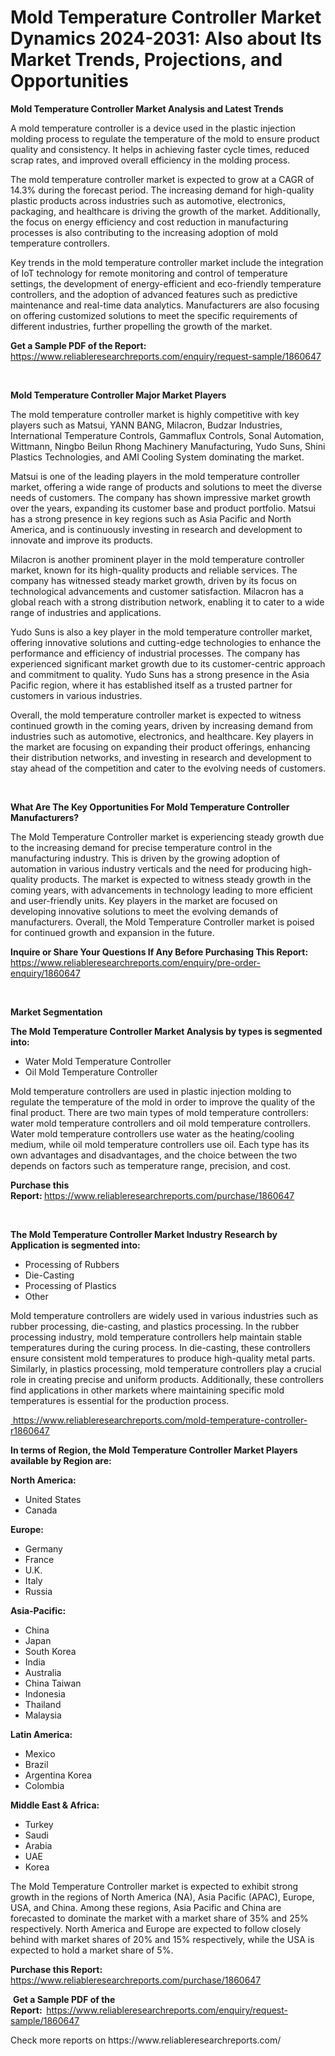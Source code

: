 <p><h1>Mold Temperature Controller Market Dynamics 2024-2031: Also about Its Market Trends, Projections, and Opportunities</h1></p><p><strong>Mold Temperature Controller Market Analysis and Latest Trends</strong></p>
<p><p>A mold temperature controller is a device used in the plastic injection molding process to regulate the temperature of the mold to ensure product quality and consistency. It helps in achieving faster cycle times, reduced scrap rates, and improved overall efficiency in the molding process.</p><p>The mold temperature controller market is expected to grow at a CAGR of 14.3% during the forecast period. The increasing demand for high-quality plastic products across industries such as automotive, electronics, packaging, and healthcare is driving the growth of the market. Additionally, the focus on energy efficiency and cost reduction in manufacturing processes is also contributing to the increasing adoption of mold temperature controllers.</p><p>Key trends in the mold temperature controller market include the integration of IoT technology for remote monitoring and control of temperature settings, the development of energy-efficient and eco-friendly temperature controllers, and the adoption of advanced features such as predictive maintenance and real-time data analytics. Manufacturers are also focusing on offering customized solutions to meet the specific requirements of different industries, further propelling the growth of the market.</p></p>
<p><strong>Get a Sample PDF of the Report:&nbsp;</strong> <a href="https://www.reliableresearchreports.com/enquiry/request-sample/1860647">https://www.reliableresearchreports.com/enquiry/request-sample/1860647</a></p>
<p>&nbsp;</p>
<p><strong>Mold Temperature Controller Major Market Players</strong></p>
<p><p>The mold temperature controller market is highly competitive with key players such as Matsui, YANN BANG, Milacron, Budzar Industries, International Temperature Controls, Gammaflux Controls, Sonal Automation, Wittmann, Ningbo Beilun Rhong Machinery Manufacturing, Yudo Suns, Shini Plastics Technologies, and AMI Cooling System dominating the market.</p><p>Matsui is one of the leading players in the mold temperature controller market, offering a wide range of products and solutions to meet the diverse needs of customers. The company has shown impressive market growth over the years, expanding its customer base and product portfolio. Matsui has a strong presence in key regions such as Asia Pacific and North America, and is continuously investing in research and development to innovate and improve its products.</p><p>Milacron is another prominent player in the mold temperature controller market, known for its high-quality products and reliable services. The company has witnessed steady market growth, driven by its focus on technological advancements and customer satisfaction. Milacron has a global reach with a strong distribution network, enabling it to cater to a wide range of industries and applications.</p><p>Yudo Suns is also a key player in the mold temperature controller market, offering innovative solutions and cutting-edge technologies to enhance the performance and efficiency of industrial processes. The company has experienced significant market growth due to its customer-centric approach and commitment to quality. Yudo Suns has a strong presence in the Asia Pacific region, where it has established itself as a trusted partner for customers in various industries.</p><p>Overall, the mold temperature controller market is expected to witness continued growth in the coming years, driven by increasing demand from industries such as automotive, electronics, and healthcare. Key players in the market are focusing on expanding their product offerings, enhancing their distribution networks, and investing in research and development to stay ahead of the competition and cater to the evolving needs of customers.</p></p>
<p>&nbsp;</p>
<p><strong>What Are The Key Opportunities For Mold Temperature Controller Manufacturers?</strong></p>
<p><p>The Mold Temperature Controller market is experiencing steady growth due to the increasing demand for precise temperature control in the manufacturing industry. This is driven by the growing adoption of automation in various industry verticals and the need for producing high-quality products. The market is expected to witness steady growth in the coming years, with advancements in technology leading to more efficient and user-friendly units. Key players in the market are focused on developing innovative solutions to meet the evolving demands of manufacturers. Overall, the Mold Temperature Controller market is poised for continued growth and expansion in the future.</p></p>
<p><strong>Inquire or Share Your Questions If Any Before Purchasing This Report:</strong> <a href="https://www.reliableresearchreports.com/enquiry/pre-order-enquiry/1860647">https://www.reliableresearchreports.com/enquiry/pre-order-enquiry/1860647</a></p>
<p>&nbsp;</p>
<p><strong>Market Segmentation</strong></p>
<p><strong>The Mold Temperature Controller Market Analysis by types is segmented into:</strong></p>
<p><ul><li>Water Mold Temperature Controller</li><li>Oil Mold Temperature Controller</li></ul></p>
<p><p>Mold temperature controllers are used in plastic injection molding to regulate the temperature of the mold in order to improve the quality of the final product. There are two main types of mold temperature controllers: water mold temperature controllers and oil mold temperature controllers. Water mold temperature controllers use water as the heating/cooling medium, while oil mold temperature controllers use oil. Each type has its own advantages and disadvantages, and the choice between the two depends on factors such as temperature range, precision, and cost.</p></p>
<p><strong>Purchase this Report:&nbsp;</strong><a href="https://www.reliableresearchreports.com/purchase/1860647">https://www.reliableresearchreports.com/purchase/1860647</a></p>
<p>&nbsp;</p>
<p><strong>The Mold Temperature Controller Market Industry Research by Application is segmented into:</strong></p>
<p><ul><li>Processing of Rubbers</li><li>Die-Casting</li><li>Processing of Plastics</li><li>Other</li></ul></p>
<p><p>Mold temperature controllers are widely used in various industries such as rubber processing, die-casting, and plastics processing. In the rubber processing industry, mold temperature controllers help maintain stable temperatures during the curing process. In die-casting, these controllers ensure consistent mold temperatures to produce high-quality metal parts. Similarly, in plastics processing, mold temperature controllers play a crucial role in creating precise and uniform products. Additionally, these controllers find applications in other markets where maintaining specific mold temperatures is essential for the production process.</p></p>
<p><a href="https://www.reliableresearchreports.com/mold-temperature-controller-r1860647">&nbsp;https://www.reliableresearchreports.com/mold-temperature-controller-r1860647</a></p>
<p><strong>In terms of Region, the Mold Temperature Controller Market Players available by Region are:</strong></p>
<p>
    <p> <strong> North America: </strong>
        <ul>
            <li>United States</li>
            <li>Canada</li>
        </ul>
        </p> 
    <p> <strong> Europe: </strong>
        <ul>
            <li>Germany</li>
            <li>France</li>
            <li>U.K.</li>
            <li>Italy</li>
            <li>Russia</li>
        </ul>
        </p> 
    <p> <strong> Asia-Pacific: </strong>
        <ul>
            <li>China</li>
            <li>Japan</li>
            <li>South Korea</li>
            <li>India</li>
            <li>Australia</li>
            <li>China Taiwan</li>
            <li>Indonesia</li>
            <li>Thailand</li>
            <li>Malaysia</li>
        </ul>
        </p> 
    <p> <strong> Latin America: </strong>
        <ul>
            <li>Mexico</li>
            <li>Brazil</li>
            <li>Argentina Korea</li>
            <li>Colombia</li>
        </ul>
        </p> 
    <p> <strong> Middle East & Africa: </strong>
        <ul>
            <li>Turkey</li>
            <li>Saudi</li>
            <li>Arabia</li>
            <li>UAE</li>
            <li>Korea</li>
        </ul>
    </p>
    </p>
<p><p>The Mold Temperature Controller market is expected to exhibit strong growth in the regions of North America (NA), Asia Pacific (APAC), Europe, USA, and China. Among these regions, Asia Pacific and China are forecasted to dominate the market with a market share of 35% and 25% respectively. North America and Europe are expected to follow closely behind with market shares of 20% and 15% respectively, while the USA is expected to hold a market share of 5%.</p></p>
<p><strong>Purchase this Report: </strong><a href="https://www.reliableresearchreports.com/purchase/1860647">https://www.reliableresearchreports.com/purchase/1860647</a></p>
<p>&nbsp;<strong>Get a Sample PDF of the Report:&nbsp;&nbsp;</strong><a href="https://www.reliableresearchreports.com/enquiry/request-sample/1860647">https://www.reliableresearchreports.com/enquiry/request-sample/1860647</a></p>
<p><strong></strong></p>
<p>Check more reports on https://www.reliableresearchreports.com/</p>